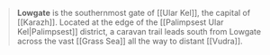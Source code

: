 > **Lowgate** is the southernmost gate of [[Ular Kel]], the capital of [[Karazh]]. Located at the edge of the [[Palimpsest Ular Kel|Palimpsest]] district, a caravan trail leads south from Lowgate across the vast [[Grass Sea]] all the way to distant [[Vudra]].








